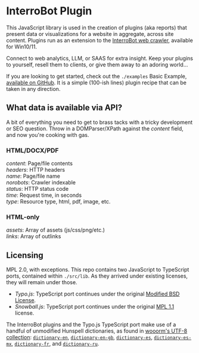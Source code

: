 # InterroBot Plugin

This JavaScript library is used in the creation of plugins (aka reports) that present data or visualizations for a website in aggregate, across site content. Plugins run as an extension to the [InterroBot web crawler](https://interro.bot), available for Win10/11.

Connect to web analytics, LLM, or SAAS for extra insight. Keep your plugins to yourself, resell them to clients, or give them away to an adoring world... 

If you are looking to get started, check out the `./examples` Basic Example, [available on GitHub](https://github.com/interrobot/interrobot-plugin/tree/master/examples). It is a simple (100-ish lines) plugin recipe that can be taken in any direction.

## What data is available via API?

A bit of everything you need to get to brass tacks with a tricky development or SEO question. Throw in a DOMParser/XPath against the *content* field, and now you're cooking with gas. 

### HTML/DOCX/PDF

*content*: Page/file contents  
*headers*: HTTP headers  
*name*: Page/file name  
*norobots*: Crawler indexable  
*status*: HTTP status code  
*time*: Request time, in seconds  
*type*: Resource type, html, pdf, image, etc.

### HTML-only

*assets*: Array of assets (js/css/png/etc.)  
*links*: Array of outlinks

## Licensing

MPL 2.0, with exceptions. This repo contains two JavaScript to TypeScript ports, contained within `./src/lib`. As they arrived under existing licenses, they will remain under those.

* *Typo.js*: TypeScript port continues under the original [Modified BSD License](https://raw.githubusercontent.com/cfinke/Typo.js/master/license.txt).
* *Snowball.js*: TypeScript port continues under the original [MPL 1.1](https://raw.githubusercontent.com/fortnightlabs/snowball-js/master/LICENSE) license.

The InterroBot plugins and the Typo.js TypeScript port make use of a handful of unmodified Hunspell dictionaries, as found in [wooorm's UTF-8 collection](https://github.com/wooorm/dictionaries/): [`dictionary-en`](https://github.com/wooorm/dictionaries/en), [`dictionary-en-gb`](https://github.com/wooorm/dictionaries/en-GB), [`dictionary-es`](https://github.com/wooorm/dictionaries/es),  [`dictionary-es-mx`](https://github.com/wooorm/dictionaries/es-MX), [`dictionary-fr`](https://github.com/wooorm/dictionaries/fr), and [`dictionary-ru`](https://github.com/wooorm/dictionaries/ru).
